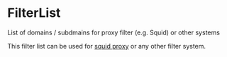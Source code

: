 # FilterList

List of domains / subdmains for proxy filter (e.g. Squid) or other systems

This filter list can be used for [squid proxy](http://www.squid-cache.org/) or any other filter system.
